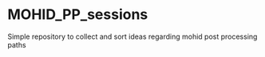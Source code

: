 # MOHID_PP_sessions

Simple repository to collect and sort ideas regarding mohid post processing paths
